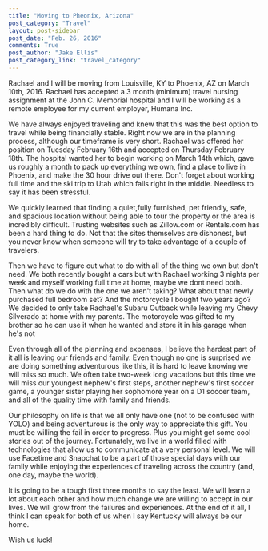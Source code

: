 ```yaml
---
title: "Moving to Pheonix, Arizona"
post_category: "Travel"
layout: post-sidebar
post_date: "Feb. 26, 2016"
comments: True
post_author: "Jake Ellis"
post_category_link: "travel_category"
---
```


<p>
Rachael and I will be moving from Louisville, KY to Phoenix, AZ on March 10th, 2016.
Rachael has accepted a 3 month (minimum) travel nursing assignment at the John C. Memorial hospital and I will be working as a remote employee 
for my current employer, Humana Inc.  <!--endpreview-->
</p>
<p>
We have always enjoyed traveling and knew that this was the best option to travel while being financially stable. Right now we 
are in the planning process, although our timeframe is very short. Rachael was offered her position on Tuesday February 16th and 
accepted on Thursday February 18th. The hospital wanted her to begin working on March 14th which, gave us roughly a month to pack 
up everything we own, find a place to live in Phoenix, and make the 30 hour drive out there. Don't forget about working full time and the ski trip to Utah 
which falls right in the middle. Needless to say it has been stressful. 
</p>
<p>
We quickly learned that finding a quiet,fully furnished, pet friendly, safe, and spacious
location without being able to tour the property or the area is incredibly difficult.
Trusting websites such as Zillow.com or Rentals.com has been a hard thing to do. Not that the sites themselves are 
dishonest, but you never know when someone will try to take advantage of a couple of travelers. 
</p>
<p>
Then we have to figure out what to do with all of the thing we own but don't need. We both recently bought a cars but with Rachael working
3 nights per week and myself working full time at home, maybe we dont need both. Then what do we do with the one we aren't taking? What
about that newly purchased full bedroom set? And the motorcycle I bought two years ago? We decided to only take Rachael's Subaru Outback
while leaving my Chevy Silverado at home with my parents. The motorcycle was gifted to my brother so he can use it when he wanted and store
it in his garage when he's not
</p>
<p>
Even through all of the planning and expenses, I believe the hardest part of it all is leaving our friends and family. Even though no one
is surprised we are doing something adventurous like this, it is hard to leave knowing we will miss so much. 
We often take two-week long vacations but this time we will miss our youngest 
nephew's first steps, another nephew's first soccer game, a younger sister playing her sophomore year on a D1 soccer team, 
and all of the quality time with family and friends.
</p>
<p>
Our philosophy on life is that we all only have one (not to be confused with YOLO) and being adventurous is the only way to 
appreciate this gift. You must be willing the fail in order to progress. Plus you might get some cool stories out of the journey.
Fortunately, we live in a world filled with technologies that allow us to communicate at a very personal 
level. We will use Facetime and Snapchat to be a part of those special days with our family while enjoying the experiences of traveling across 
the country (and, one day, maybe the world).
</p>
<p>
It is going to be a tough first three months to say the least. We will learn a lot about each other and how much change we are willing to 
accept in our lives.  We will grow from the failures and experiences. At the end of it all, I think I can speak for both of us when 
I say Kentucky will always be our home.
</p>
<p>
Wish us luck!
</p>






